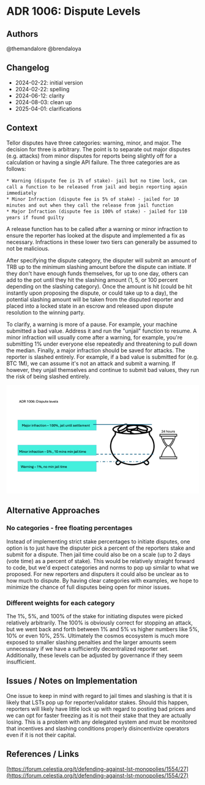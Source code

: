 # ADR 1006: Dispute Levels

## Authors

@themandalore 
@brendaloya

## Changelog

- 2024-02-22: initial version
- 2024-02-22: spelling
- 2024-06-12: clarity
- 2024-08-03: clean up
- 2025-04-01: clarifications 

## Context

Tellor disputes have three categories:  warning, minor, and major. The decision for three is arbitrary.  The point is to separate out major disputes (e.g. attacks) from minor disputes for reports being slightly off for a calculation or having a single API failure.  The three categories are as follows:

    * Warning (dispute fee is 1% of stake)- jail but no time lock, can call a function to be released from jail and begin reporting again immediately
    * Minor Infraction (dispute fee is 5% of stake) - jailed for 10 minutes and out when they call the release from jail function
    * Major Infraction (dispute fee is 100% of stake) - jailed for 110 years if found guilty

A release function has to be called after a warning or minor infraction to ensure the reporter has looked at the dispute and implemented a fix as necessary. Infractions in these lower two tiers can generally be assumed to not be malicious.

After specifying the dispute category, the disputer will submit an amount of TRB up to the minimum slashing amount before the dispute can initiate. If they don't have enough funds themselves, for up to one day, others can add to the pot until they hit the slashing amount (1, 5, or 100 percent depending on the slashing category).  Once the amount is hit (could be hit instantly upon proposing the dispute, or could take up to a day), the potential slashing amount will be taken from the disputed reporter and placed into a locked state in an escrow and released upon dispute resolution to the winning party.

To clarify, a warning is more of a pause.  For example, your machine submitted a bad value.  Address it and run the "unjail" function to resume. A minor infraction will usually come after a warning, for example, you're submitting 1% under everyone else repeatedly and threatening to pull down the median. Finally, a major infraction should be saved for attacks. The reporter is slashed entirely. For example, if a bad value is submitted for (e.g. BTC 1M), we can assume it's not an attack and submit a warning. If however, they unjail themselves and continue to submit bad values, they run the risk of being slashed entirely.

 ![ ADR1006](./graphics/adr1006.png)

## Alternative Approaches

### No categories - free floating percentages

Instead of implementing strict stake percentages to initiate disputes, one option is to just have the disputer pick a percent of the reporters stake and submit for a dispute.  Then jail time could also be on a scale (up to 2 days (vote time) as a percent of stake).  This would be relatively straight forward to code, but we'd expect categories and norms to pop up similar to what we proposed.  For new reporters and disputers it could also be unclear as to how much to dispute. By having clear categories with examples, we hope to minimize the chance of full disputes being open for minor issues.

### Different weights for each category

The 1%, 5%, and 100% of the stake for initiating disputes were picked relatively arbitrarily.  The 100% is obviously correct for stopping an attack, but we went back and forth between 1% and 5% vs higher numbers like 5%, 10% or even 10%, 25%.  Ultimately the cosmos ecosystem is much more exposed to smaller slashing penalties and the larger amounts seem unnecessary if we have a sufficiently decentralized reporter set.  Additionally, these levels can be adjusted by governance if they seem insufficient.

## Issues / Notes on Implementation

One issue to keep in mind with regard to jail times and slashing is that it is likely that LSTs pop up for reporter/validator stakes.  Should this happen, reporters will likely have little lock up with regard to posting bad prices and we can opt for faster freezing as it is not their stake that they are actually losing.  This is a problem with any delegated system and must be monitored that incentives and slashing conditions properly disincentivize operators even if it is not their capital.  

## References / Links

[https://forum.celestia.org/t/defending-against-lst-monopolies/1554/27](https://forum.celestia.org/t/defending-against-lst-monopolies/1554/27)


